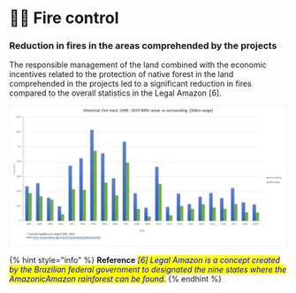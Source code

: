 # 🧑🚒 Fire control

### Reduction in fires in the areas comprehended by the projects

The responsible management of the land combined with the economic incentives related to the protection of native forest in the land comprehended in the projects led to a significant reduction in fires compared to the overall statistics in the Legal Amazon \[6].

![.](<../.gitbook/assets/image (8).png>)

{% hint style="info" %}
**Reference** _<mark style="color:blue;">\[6] Legal Amazon is a concept created by the Brazilian federal government to designated the nine states where the AmazonicAmazon rainforest can be found.</mark>_
{% endhint %}
